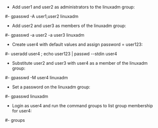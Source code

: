 - Add user1 and user2 as administrators to the
linuxadm group: 

#- gpasswd -A user1,user2 linuxadm



- Add user2 and user3 as members of the linuxadm
group: 

#- gpasswd -a user2 -a user3 linuxadm



- Create user4 with default values and assign 
password = user123: 

#- useradd user4 ; echo user123 | passwd --stdin 
user4



- Substitute user2 and user3 with user4 as a
member of the linuxadm group: 

#- gpasswd -M user4 linuxadm




- Set a password on the linuxadm group:

#- gpasswd linuxadm



- Login as user4 and run the command groups to list
group membership for user4:

#- groups












